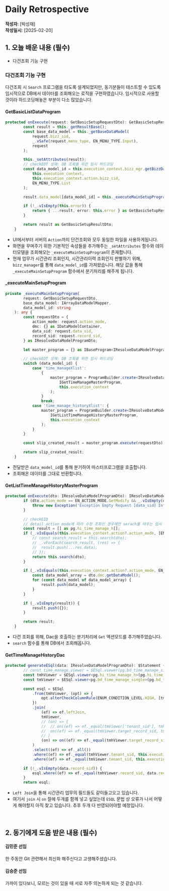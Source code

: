 # Daily Retrospective

**작성자**: [박성재]  
**작성일시**: [2025-02-20]

## 1. 오늘 배운 내용 (필수)

- 다건조회 기능 구현

### 다건조회 기능 구현

다건조회 시 `Search` 프로그램을 타도록 설계되었지만, 동기분들이 테스트할 수 있도록 임시적으로 DB에서 데이터를 조회해오는 로직을 구현하였습니다. 임시적으로 사용할 것이라 하드코딩해놓은 부분이 다소 많았습니다.

#### GetBasicListDataProgram

```typescript
protected onExecute(request: GetBasicSetupRequestDto): GetBasicSetupResultDto {
		const result = this._getResultBase();
		const base_data_model = this._getBaseDataModel(
			request.bizz_sid,
			_.vSafe(request.menu_type, EN_MENU_TYPE.Input),
			request
		);

		this._setAttributes(result);
		// checkEDT 성재: DB 조회를 위한 임시 하드코딩
		const data_model_id = this.execution_context.bizz_mgr.getBizzDataModelId(
			this.execution_context,
			this.execution_context.action.bizz_sid,
			EN_MENU_TYPE.List
		);

		result.data_model[data_model_id] = this._executeMainSetupProgram(request, base_data_model, data_model_id);

		if (!_.vIsEmpty(this.error)) {
			return { ...result, error: this.error } as GetBasicSetupResultDto;
		}

		return result as GetBasicSetupResultDto;
	}
```
- UI에서부터 서버의 `Action`까지 단건조회와 모두 동일한 파일을 사용하게됩니다.
- 화면을 꾸며주기 위한 기본적인 속성들을 추가해주는 `_setAttributes` 함수와 데이터모델을 조회해오는 `_executeMainSetupProgram`이 존재합니다.
- 현재 업무가 시간관리 조회인지, 시간관리이력 조회인지 판별하기 위해, `bizz_manager`를 통해 `data_model_id`를 가져왔습니다. 해당 값을 통해 `_executeMainSetupProgram` 함수에서 분기처리를 해주게 됩니다.

#### _executeMainSetupProgram

```typescript
private _executeMainSetupProgram(
		request: GetBasicSetupRequestDto,
		base_data_model: IArrayDataModelMapper,
		data_model_id: string
	): any {
		const requestDto = {
			action_mode: request.action_mode,
			dmc: {} as IDataModelContainer,
			data_sid: request.data_sid,
			record_sid: request.record_sid,
		} as IResolveDataModelProgramDto;

		let master_program = {} as IBaseProgram<IResolveDataModelProgramDto, IResolveDataModelProgramResult>;

		// checkEDT 성재: DB 조회를 위한 임시 하드코딩
		switch (data_model_id) {
			case 'time_manageXlist':
				{
					master_program = ProgramBuilder.create<IResolveDataModelProgramDto, IResolveDataModelProgramResult>(
						IGetTimeManageMasterProgram,
						this.execution_context
					);
				}
				break;
			case 'time_manage_historyXlist': {
				master_program = ProgramBuilder.create<IResolveDataModelProgramDto, IResolveDataModelProgramResult>(
					IGetListTimeManageHistoryMasterProgram,
					this.execution_context
				);
			}
		}

		const slip_created_result = master_program.execute(requestDto);

		return slip_created_result;
	}
```
- 전달받은 `data_model_id`를 통해 분기하여 마스터프로그램을 호출합니다. 
- 조회해온 데이터를 그대로 반환합니다.

#### GetListTimeManageHistoryMasterProgram

```typescript
protected onExecute(dto: IResolveDataModelProgramDto): IResolveDataModelProgramResult {
		if (dto.action_mode == EN_ACTION_MODE.GetModify && _.vIsEmpty(dto.data_sid)) {
			throw new Exception('Exception Empty Request [data_sid] Info');
		}

		// checkEID
		// detail action mode에 따라 수정 조회인 경우에만 serach를 태우는 임시 로직
		const result = [] as pg.hi_time_manage_h[];
		if (_.vIsEquals(this.execution_context.action?.action_mode, [EN_ACTION_MODE.GetModify, EN_ACTION_MODE.Get])) {
			// const search_result = this.search(dto);
			// _.vForEach(search_result, (res) => {
			// 	result.push(...res.data);
			// });
			return this.search(dto);
		}

		if (_.vIsEquals(this.execution_context.action?.action_mode, EN_ACTION_MODE.GetCreate)) {
			const data_model_array = dto.dmc.getDataModel();
			for (const data_model of data_model_array) {
				result.push(data_model);
			}
		}

		if (_.vIsEmpty(result)) {
			result.push({});
		}

		return result;
	}
```
- 다건 조회를 위해, Dac을 호출하는 분기처리에 `Get` 액션모드를 추가해주었습니다.
- `search` 함수를 통해 DB에서 조회해옵니다.

#### GetTimeManageHistoryDac

```typescript
protected generateESql(data: IResolveDataModelProgramDto): $Statement {
		// const time_manage_viewer = $ESql.viewer(pg.bd_time_manage_single);
		const tmhViewer = $ESql.viewer<pg.hi_time_manage_h>(pg.hi_time_manage_h, 'tmh');
		const tmViewer = $ESql.viewer<pg.bd_time_manage_single>(pg.bd_time_manage_single, 'tm');

		const esql = $ESql
			.from(tmhViewer, (opt) => {
				opt.alterCheckColumnRule(ENUM_CONDITION_LEVEL.HIGH, [tmhViewer.tenant_sid, tmViewer.tenant_sid]);
			})
			.join(
				(ef) => ef.leftJoin,
				tmViewer,
				// (on) => {
				// 	// on((ef) => ef._equal(tmViewer['tenant_sid'], tmhViewer['tenant_sid']));
				// 	on((ef) => ef._equal(tmViewer.target_record_sid, tmhViewer.record_sid));
				// }
				(on) => on((ef) => ef._equal(tmhViewer.target_record_sid, tmViewer.record_sid))
			)
			.select((ef) => ef._all())
			.where((ef) => ef._equal(tmhViewer.tenant_sid, this.execution_context.session.tenant_sid))
			.where((ef) => ef._equal(tmViewer.tenant_sid, this.execution_context.session.tenant_sid));

		if (!_.vIsEmpty(data.record_sid)) {
			esql.where((ef) => ef._equal(tmhViewer.record_sid, data.record_sid));
		}
		return esql;
```
- `Left Join`을 통해 시간관리 업무의 필드들도 같이들고오고 있습니다.
- 여기서 `join` 시 `on` 절에 두개를 함께 넣고 싶었는데 `ESQL` 문법 상 오류가 나서 어떻게 해야할지 아직 찾고 있습니다. 추후 두개 다 반영되어야할 예정입니다.

<br/>

## 2. 동기에게 도움 받은 내용 (필수)

#### 김민준 선임

한 주동안 Git 관련해서 최신화 해주신다고 고생해주셨습니다.

#### 김승준 선임

가까이 있다보니, 모르는 것이 있을 때 서로 자주 의논하게 되는 것 같습니다.
